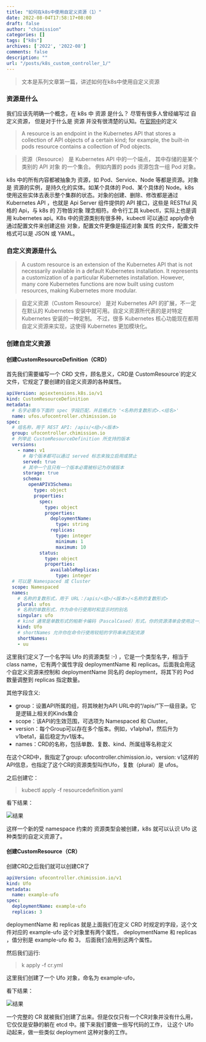 ```yaml
---
title: "如何在k8s中使用自定义资源（1）"
date: 2022-08-04T17:58:17+08:00
draft: false
author: "chimission"
categories: []
tags: ["k8s"]
archives: ['2022', '2022-08']
comments: false
description: ""
url: "/posts/k8s_custom_controller_1/"
---
```

>文本是系列文章第一篇，讲述如何在k8s中使用自定义资源
 <!--more-->

### 资源是什么
我们应该先明确一个概念，在 k8s 中 资源 是什么？ 尽管有很多人曾经编写过 自定义资源， 但是对于什么是 资源 并没有很清楚的认知。在[官网中](https://kubernetes.io/docs/concepts/extend-kubernetes/api-extension/custom-resources/)的定义  
> A resource is an endpoint in the Kubernetes API that stores a collection of API objects of a certain kind; for example, the built-in pods resource contains a collection of Pod objects.  

> 资源（Resource） 是 Kubernetes API 中的一个端点， 其中存储的是某个类别的 API 对象 的一个集合。 例如内置的 pods 资源包含一组 Pod 对象。 

k8s 中的所有内容都被抽象为 资源，如 Pod、Service、Node 等都是资源。对象 是 资源的实例，是持久化的实体。如某个具体的 Pod、某个具体的 Node。k8s 使用这些实体去表示整个集群的状态。对象的创建、删除、修改都是通过  Kubernetes API ，也就是  Api Server 组件提供的 API 接口，这些是 RESTful 风格的 Api，与 k8s 的 万物皆对象 理念相符。命令行工具 kubectl，实际上也是调用 kubernetes api。K8s 中的资源类别有很多种，kubectl 可以通过 apply命令通过配置文件来创建这些 对象，配置文件更像是描述对象 属性 的文件，配置文件格式可以是 JSON 或 YAML。

### 自定义资源是什么
> A custom resource is an extension of the Kubernetes API that is not necessarily available in a default Kubernetes installation. It represents a customization of a particular Kubernetes installation. However, many core Kubernetes functions are now built using custom resources, making Kubernetes more modular.  

> 自定义资源（Custom Resource） 是对 Kubernetes API 的扩展，不一定在默认的 Kubernetes 安装中就可用。自定义资源所代表的是对特定 Kubernetes 安装的一种定制。 不过，很多 Kubernetes 核心功能现在都用自定义资源来实现，这使得 Kubernetes 更加模块化。

### 创建自定义资源
#### 创建CustomResourceDefinition（CRD）
首先我们需要编写一个 CRD 文件，顾名思义，CRD是 CustomResource`的定义文件，它规定了要创建的自定义资源的各种属性。  

```yaml
apiVersion: apiextensions.k8s.io/v1
kind: CustomResourceDefinition
metadata:
  # 名字必需与下面的 spec 字段匹配，并且格式为 '<名称的复数形式>.<组名>'
  name: ufos.ufocontroller.chimission.io
spec:
  # 组名称，用于 REST API: /apis/<组>/<版本>
  group: ufocontroller.chimission.io
  # 列举此 CustomResourceDefinition 所支持的版本
  versions:
    - name: v1
      # 每个版本都可以通过 served 标志来独立启用或禁止
      served: true
      # 其中一个且只有一个版本必需被标记为存储版本
      storage: true
      schema:
        openAPIV3Schema:
          type: object
          properties:
            spec:
              type: object
              properties:
                deploymentName:
                  type: string
                replicas:
                  type: integer
                  minimum: 1
                  maximum: 10
            status:
              type: object
              properties:
                availableReplicas:
                  type: integer
  # 可以是 Namespaced 或 Cluster
  scope: Namespaced
  names:
    # 名称的复数形式，用于 URL：/apis/<组>/<版本>/<名称的复数形式>
    plural: ufos
    # 名称的单数形式，作为命令行使用时和显示时的别名
    singular: ufo
    # kind 通常是单数形式的帕斯卡编码（PascalCased）形式。你的资源清单会使用这一形式。
    kind: Ufo
    # shortNames 允许你在命令行使用较短的字符串来匹配资源
    shortNames:
    - uu
```  
这里我们定义了一个名字叫 Ufo 的资源类型 :-) ，它是一个类型名字，相当于 class name，它有两个属性字段 deploymentName 和 replicas。后面我会用这个自定义资源来控制和 deploymentName 同名的 deployment，将其下的 Pod 数量调整到 replicas 指定数量。

其他字段含义: 
* group：设置API所属的组，将其映射为API URL中的“/apis/”下一级目录。它是逻辑上相关的Kinds集合
* scope：该API的生效范围，可选项为 Namespaced 和 Cluster。
* version：每个Group可以存在多个版本。例如，v1alpha1，然后升为v1beta1，最后稳定为v1版本。
* names：CRD的名称，包括单数、复数、kind、所属组等名称定义

在这个CRD中，我指定了group: ufocontroller.chimission.io，version: v1这样的API信息，也指定了这个CR的资源类型叫作Ufo，复数（plural）是 ufos。


之后创建它：
>kubectl apply -f resourcedefinition.yaml  

看下结果： 

![结果](https://images.chimission.cn/blog/get_ufo.png)  

这样一个新的受 namespace 约束的 资源类型会被创建，k8s 就可以认识 Ufo 这种类型的自定义资源了。

#### 创建CustomResource（CR）
创建CRD之后我们就可以创建CR了

```yaml
apiVersion: ufocontroller.chimission.io/v1
kind: Ufo
metadata:
  name: example-ufo
spec:
  deploymentName: example-ufo
  replicas: 3
```  
deploymentName 和 replicas 就是上面我们在定义 CRD 时规定的字段，这个文件对应的 example-ufo 这个对象里有两个属性， deploymentName 和 replicas ，值分别是 example-ufo 和 3， 后面我们会用到这两个属性。

然后我们运行:
> k apply -f cr.yml  

这里我们创建了一个 Ufo 对象，命名为 example-ufo， 

看下结果：  

![结果](https://images.chimission.cn/blog/examle-ufo.png)  

一个完整的 CR 就被我们创建了出来。但是仅仅只有一个CR对象并没有什么用，它仅仅是安静的躺在 etcd 中。接下来我们要做一些写代码的工作， 让这个 Ufo 动起来，做一些类似 deployment 这种对象的工作。